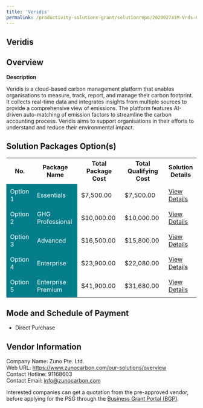 ```yaml
---
title: 'Veridis'
permalink: /productivity-solutions-grant/solutionrepo/202002731M-Vrds-G
---
```


## Veridis

## Overview

**Description**

Veridis is a cloud-based carbon management platform that enables organisations to measure, track, report, and manage their carbon footprint. It collects real-time data and integrates insights from multiple sources to provide a comprehensive view of emissions. The platform features AI-driven auto-matching of emission factors to streamline the carbon accounting process. Veridis aims to support organisations in their efforts to understand and reduce their environmental impact.

## Solution Packages Option(s)

<table>
<tr>
<th><b>No.</b></th>
<th><b>Package Name</b></th>
<th><b>Total Package Cost</b></th>
<th><b>Total Qualifying Cost</b></th>
<th><b>Solution Details</b></th>
</tr>
<tr>
<td style='padding: 10px; background-color: #037E8A; color: #FFFFFF;'>Option 1</td>
<td style='padding: 10px; background-color: #037E8A; color: #FFFFFF;'>Essentials</td>
<td style='padding: 10px;'>$7,500.00</td>
<td style='padding: 10px;'>$7,500.00</td>
<td style='padding: 10px;'><a href='/images/psg/202002731M_20250035_28082025_Desensitised_Annex3_Part1.pdf' target='_blank'>View Details</a></td>
</tr>
<tr>
<td style='padding: 10px; background-color: #037E8A; color: #FFFFFF;'>Option 2</td>
<td style='padding: 10px; background-color: #037E8A; color: #FFFFFF;'>GHG Professional</td>
<td style='padding: 10px;'>$10,000.00</td>
<td style='padding: 10px;'>$10,000.00</td>
<td style='padding: 10px;'><a href='/images/psg/202002731M_20250035_28082025_Desensitised_Annex3_Part2.pdf' target='_blank'>View Details</a></td>
</tr>
<tr>
<td style='padding: 10px; background-color: #037E8A; color: #FFFFFF;'>Option 3</td>
<td style='padding: 10px; background-color: #037E8A; color: #FFFFFF;'>Advanced</td>
<td style='padding: 10px;'>$16,500.00</td>
<td style='padding: 10px;'>$15,800.00</td>
<td style='padding: 10px;'><a href='/images/psg/202002731M_20250035_28082025_Desensitised_Annex3_Part3.pdf' target='_blank'>View Details</a></td>
</tr>
<tr>
<td style='padding: 10px; background-color: #037E8A; color: #FFFFFF;'>Option 4</td>
<td style='padding: 10px; background-color: #037E8A; color: #FFFFFF;'>Enterprise</td>
<td style='padding: 10px;'>$23,900.00</td>
<td style='padding: 10px;'>$22,080.00</td>
<td style='padding: 10px;'><a href='/images/psg/202002731M_20250035_28082025_Desensitised_Annex3_Part4.pdf' target='_blank'>View Details</a></td>
</tr>
<tr>
<td style='padding: 10px; background-color: #037E8A; color: #FFFFFF;'>Option 5</td>
<td style='padding: 10px; background-color: #037E8A; color: #FFFFFF;'>Enterprise Premium</td>
<td style='padding: 10px;'>$41,900.00</td>
<td style='padding: 10px;'>$31,680.00</td>
<td style='padding: 10px;'><a href='/images/psg/202002731M_20250035_28082025_Desensitised_Annex3_Part5.pdf' target='_blank'>View Details</a></td>
</tr>
</table>

## Mode and Schedule of Payment

 - Direct Purchase

## Vendor Information

 Company Name: Zuno Pte. Ltd.<br>Web URL: https://www.zunocarbon.com/our-solutions/overview <br>Contact Hotline: 91168603 <br>Contact Email: info@zunocarbon.com <br>

Interested companies can get a quotation from the pre-approved vendor, before applying for the PSG through the <a href='https://www.businessgrants.gov.sg/' target='_blank' rel='noopener'>Business Grant Portal (BGP)</a>.

<script src="/jquery/resize-tables.js"></script>
